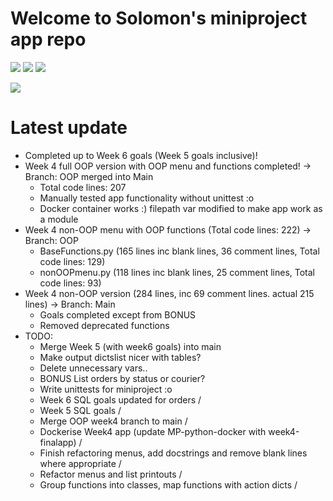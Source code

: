 # Welcome to Solomon's miniproject app repo

<img src = "https://img.shields.io/badge/last%20commit-10%2F01%2F2022%201%3A15-red"> <img src = "https://img.shields.io/badge/please%20add-CI%2FCD%20shields%3F-red"> <img src = "https://img.shields.io/badge/Python%20Version-3.9.7-blue">

<img src="/pikachuwow.gif?raw=true">

# Latest update

* Completed up to Week 6 goals (Week 5 goals inclusive)!
* Week 4 full OOP version with OOP menu and functions completed! -> Branch: OOP merged into Main
  * Total code lines: 207
  * Manually tested app functionality without unittest :o
  * Docker container works :) filepath var modified to make app work as a module
* Week 4 non-OOP menu with OOP functions (Total code lines: 222) -> Branch: OOP
  * BaseFunctions.py (165 lines inc blank lines, 36 comment lines, Total code lines: 129)
  * nonOOPmenu.py (118 lines inc blank lines, 25 comment lines, Total code lines: 93)
* Week 4 non-OOP version (284 lines, inc 69 comment lines. actual 215 lines) -> Branch: Main
  * Goals completed except from BONUS
  * Removed deprecated functions
* TODO:
  * Merge Week 5 (with week6 goals) into main
  * Make output dictslist nicer with tables?
  * Delete unnecessary vars..
  * BONUS List orders by status or courier?
  * Write unittests for miniproject :o
  * Week 6 SQL goals updated for orders /
  * Week 5 SQL goals /
  * Merge OOP week4 branch to main /
  * Dockerise Week4 app (update MP-python-docker with week4-finalapp) /
  * Finish refactoring menus, add docstrings and remove blank lines where appropriate /
  * Refactor menus and list printouts /
  * Group functions into classes, map functions with action dicts /

